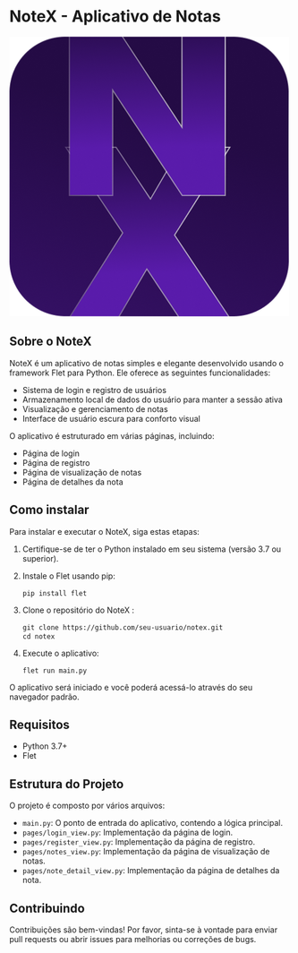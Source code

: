 # NoteX - Aplicativo de Notas
![Logo do NoteX](assets/icon.png)
## Sobre o NoteX

NoteX é um aplicativo de notas simples e elegante desenvolvido usando o framework Flet para Python. Ele oferece as seguintes funcionalidades:

- Sistema de login e registro de usuários
- Armazenamento local de dados do usuário para manter a sessão ativa
- Visualização e gerenciamento de notas
- Interface de usuário escura para conforto visual

O aplicativo é estruturado em várias páginas, incluindo:
- Página de login
- Página de registro
- Página de visualização de notas
- Página de detalhes da nota

## Como instalar

Para instalar e executar o NoteX, siga estas etapas:

1. Certifique-se de ter o Python instalado em seu sistema (versão 3.7 ou superior).

2. Instale o Flet usando pip:
   ```
   pip install flet
   ```

3. Clone o repositório do NoteX :
   ```
   git clone https://github.com/seu-usuario/notex.git
   cd notex
   ```

4. Execute o aplicativo:
   ```
   flet run main.py
   ```

O aplicativo será iniciado e você poderá acessá-lo através do seu navegador padrão.

## Requisitos

- Python 3.7+
- Flet

## Estrutura do Projeto

O projeto é composto por vários arquivos:

- `main.py`: O ponto de entrada do aplicativo, contendo a lógica principal.
- `pages/login_view.py`: Implementação da página de login.
- `pages/register_view.py`: Implementação da página de registro.
- `pages/notes_view.py`: Implementação da página de visualização de notas.
- `pages/note_detail_view.py`: Implementação da página de detalhes da nota.

## Contribuindo

Contribuições são bem-vindas! Por favor, sinta-se à vontade para enviar pull requests ou abrir issues para melhorias ou correções de bugs.
